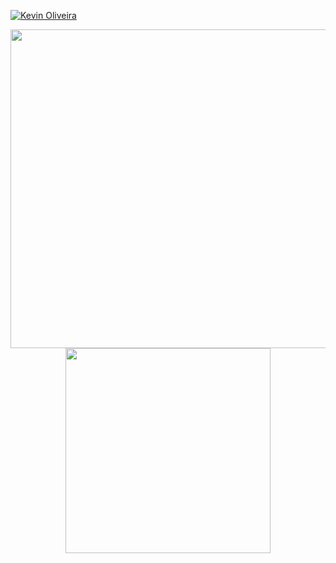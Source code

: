 [![Kevin Oliveira](https://github.com/kvnol/kvnol/assets/3299130/39e7ea7a-f2a2-4957-90cd-7ad3a1ba552d 'Kevin Oliveira')](https://kevinoliveira.com.br/)


<p align="center">
  <img src="https://github-readme-stats.vercel.app/api?username=kvnol&theme=dark&count_private=true&show_icons=true&title_color=4C42FF&icon_color=4C42FF&line_height=20" width="510">
  <img src="https://github-readme-stats.vercel.app/api/top-langs/?username=kvnol&theme=dark&layout=compact&show_icons=true&title_color=4C42FF&icon_color=4C42FF" width="328">
</p>

